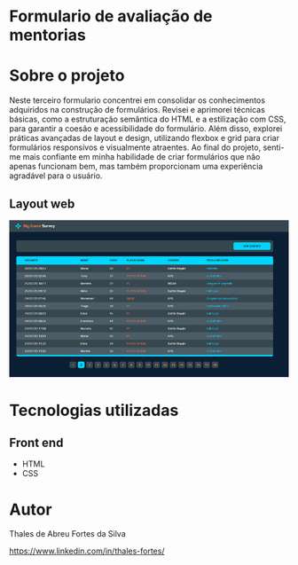 # Formulario de avaliação de mentorias

# Sobre o projeto

Neste terceiro formulario concentrei em consolidar os conhecimentos adquiridos na construção de formulários. Revisei e aprimorei técnicas básicas, como a estruturação semântica do HTML e a estilização com CSS, para garantir a coesão e acessibilidade do formulário. Além disso, explorei práticas avançadas de layout e design, utilizando flexbox e grid para criar formulários responsivos e visualmente atraentes. Ao final do projeto, senti-me mais confiante em minha habilidade de criar formulários que não apenas funcionam bem, mas também proporcionam uma experiência agradável para o usuário.

## Layout web
![Web 1](https://github.com/acenelio/assets/raw/main/sds1/web1.png)

# Tecnologias utilizadas

## Front end
- HTML 
- CSS

# Autor

Thales de Abreu Fortes da Silva

https://www.linkedin.com/in/thales-fortes/